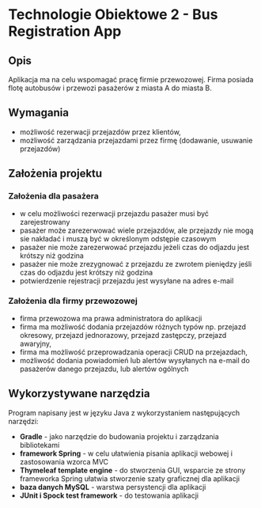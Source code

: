 # Technologie Obiektowe 2 - Bus Registration App

## Opis

Aplikacja ma na celu wspomagać pracę firmie przewozowej. Firma posiada
flotę autobusów i przewozi pasażerów z miasta A do miasta B.

## Wymagania

* możliwość rezerwacji przejazdów przez klientów,
* możliwość zarządzania przejazdami przez firmę (dodawanie, usuwanie przejazdów)

## Założenia projektu

### Założenia dla pasażera

* w celu możliwości rezerwacji przejazdu pasażer musi być zarejestrowany
* pasażer może zarezerwować wiele przejazdów, ale przejazdy nie mogą sie nakładać
i muszą być w określonym odstępie czasowym
* pasażer nie może zarezerwować przejazdu jeżeli czas do odjazdu jest krótszy niż godzina
* pasażer nie może zrezygnować z przejazdu ze zwrotem pieniędzy jeśli czas do odjazdu
jest krótszy niż godzina
* potwierdzenie rejestracji przejazdu jest wysyłane na adres e-mail

### Założenia dla firmy przewozowej

* firma przewozowa ma prawa administratora do aplikacji
* firma ma możliwość dodania przejazdów różnych typów 
np. przejazd okresowy, przejazd jednorazowy, przejazd zastępczy, 
przejazd awaryjny,
* firma ma możliwość przeprowadzania operacji CRUD na przejazdach,
* możliwość dodania powiadomień lub alertów wysyłanych na e-mail do pasażerów
danego przejazdu, lub alertów ogólnych

## Wykorzystywane narzędzia

Program napisany jest w języku Java z wykorzystaniem następujących narzędzi:

* **Gradle** - jako narzędzie do budowania projektu i zarządzania bibliotekami
* **framework Spring** - w celu ułatwienia pisania aplikacji webowej i zastosowania wzorca MVC
* **Thymeleaf template engine** - do stworzenia GUI, wsparcie ze strony frameworka Spring ułatwia 
stworzenie szaty graficznej dla aplikacji
* **baza danych MySQL** - warstwa persystencji dla aplikacji
* **JUnit i Spock test framework** - do testowania aplikacji